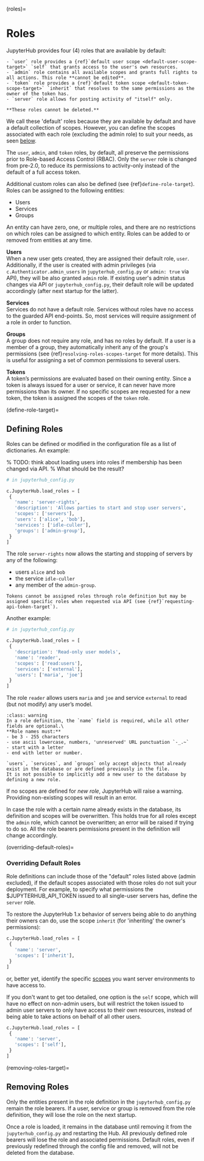 (roles)=

# Roles

JupyterHub provides four (4) roles that are available by default:

```{admonition} **Default roles**
- `user` role provides a {ref}`default user scope <default-user-scope-target>` `self` that grants access to the user's own resources.
- `admin` role contains all available scopes and grants full rights to all actions. This role **cannot be edited**.
- `token` role provides a {ref}`default token scope <default-token-scope-target>` `inherit` that resolves to the same permissions as the owner of the token has.
- `server` role allows for posting activity of "itself" only.

**These roles cannot be deleted.**
```

We call these 'default' roles because they are available by default and have a default collection of scopes.
However, you can define the scopes associated with each role (excluding the admin role) to suit your needs,
as seen [below](overriding-default-roles).

The `user`, `admin`, and `token` roles, by default, all preserve the permissions prior to Role-based Access Control (RBAC).
Only the `server` role is changed from pre-2.0, to reduce its permissions to activity-only
instead of the default of a full access token.

Additional custom roles can also be defined (see {ref}`define-role-target`).
Roles can be assigned to the following entities:

- Users
- Services
- Groups

An entity can have zero, one, or multiple roles, and there are no restrictions on which roles can be assigned to which entity. Roles can be added to or removed from entities at any time.

**Users** \
When a new user gets created, they are assigned their default role, `user`. Additionally, if the user is created with admin privileges (via `c.Authenticator.admin_users` in `jupyterhub_config.py` or `admin: true` via API), they will be also granted `admin` role. If existing user's admin status changes via API or `jupyterhub_config.py`, their default role will be updated accordingly (after next startup for the latter).

**Services** \
Services do not have a default role. Services without roles have no access to the guarded API end-points. So, most services will require assignment of a role in order to function.

**Groups** \
A group does not require any role, and has no roles by default. If a user is a member of a group, they automatically inherit any of the group's permissions (see {ref}`resolving-roles-scopes-target` for more details). This is useful for assigning a set of common permissions to several users.

**Tokens** \
A token’s permissions are evaluated based on their owning entity. Since a token is always issued for a user or service, it can never have more permissions than its owner. If no specific scopes are requested for a new token, the token is assigned the scopes of the `token` role.

(define-role-target)=

## Defining Roles

Roles can be defined or modified in the configuration file as a list of dictionaries. An example:

% TODO: think about loading users into roles if membership has been changed via API.
% What should be the result?

```python
# in jupyterhub_config.py

c.JupyterHub.load_roles = [
 {
   'name': 'server-rights',
   'description': 'Allows parties to start and stop user servers',
   'scopes': ['servers'],
   'users': ['alice', 'bob'],
   'services': ['idle-culler'],
   'groups': ['admin-group'],
 }
]
```

The role `server-rights` now allows the starting and stopping of servers by any of the following:

- users `alice` and `bob`
- the service `idle-culler`
- any member of the `admin-group`.

```{attention}
Tokens cannot be assigned roles through role definition but may be assigned specific roles when requested via API (see {ref}`requesting-api-token-target`).
```

Another example:

```python
# in jupyterhub_config.py

c.JupyterHub.load_roles = [
 {
   'description': 'Read-only user models',
   'name': 'reader',
   'scopes': ['read:users'],
   'services': ['external'],
   'users': ['maria', 'joe']
 }
]
```

The role `reader` allows users `maria` and `joe` and service `external` to read (but not modify) any user’s model.

```{admonition} Requirements
:class: warning
In a role definition, the `name` field is required, while all other fields are optional.\
**Role names must:**
- be 3 - 255 characters
- use ascii lowercase, numbers, 'unreserved' URL punctuation `-_.~`
- start with a letter
- end with letter or number.

`users`, `services`, and `groups` only accept objects that already exist in the database or are defined previously in the file.
It is not possible to implicitly add a new user to the database by defining a new role.
```

If no scopes are defined for _new role_, JupyterHub will raise a warning. Providing non-existing scopes will result in an error.

In case the role with a certain name already exists in the database, its definition and scopes will be overwritten. This holds true for all roles except the `admin` role, which cannot be overwritten; an error will be raised if trying to do so. All the role bearers permissions present in the definition will change accordingly.

(overriding-default-roles)=

### Overriding Default Roles

Role definitions can include those of the "default" roles listed above (admin excluded),
if the default scopes associated with those roles do not suit your deployment.
For example, to specify what permissions the $JUPYTERHUB_API_TOKEN issued to all single-user servers
has,
define the `server` role.

To restore the JupyterHub 1.x behavior of servers being able to do anything their owners can do,
use the scope `inherit` (for 'inheriting' the owner's permissions):

```python
c.JupyterHub.load_roles = [
 {
   'name': 'server',
   'scopes': ['inherit'],
 }
]
```

or, better yet, identify the specific [scopes][] you want server environments to have access to.

[scopes]: available-scopes-target

If you don't want to get too detailed,
one option is the `self` scope,
which will have no effect on non-admin users,
but will restrict the token issued to admin user servers to only have access to their own resources,
instead of being able to take actions on behalf of all other users.

```python
c.JupyterHub.load_roles = [
 {
   'name': 'server',
   'scopes': ['self'],
 }
]
```

(removing-roles-target)=

## Removing Roles

Only the entities present in the role definition in the `jupyterhub_config.py` remain the role bearers. If a user, service or group is removed from the role definition, they will lose the role on the next startup.

Once a role is loaded, it remains in the database until removing it from the `jupyterhub_config.py` and restarting the Hub. All previously defined role bearers will lose the role and associated permissions. Default roles, even if previously redefined through the config file and removed, will not be deleted from the database.

